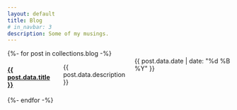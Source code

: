 ```yaml
---
layout: default
title: Blog
# in_navbar: 3
description: Some of my musings.
---
```


<div class="row">
{%- for post in collections.blog -%}
  <div class="card eight columns offset-by-two">
    <h4 class="center-text"><a href="{{ post.url }}">{{ post.data.title }}</a></h4>
    <p>{{ post.data.description }}</p>
    <div class="date"> {{ post.data.date | date: "%d %B %Y" }}</div>
  </div>
{%- endfor -%}
</div>
